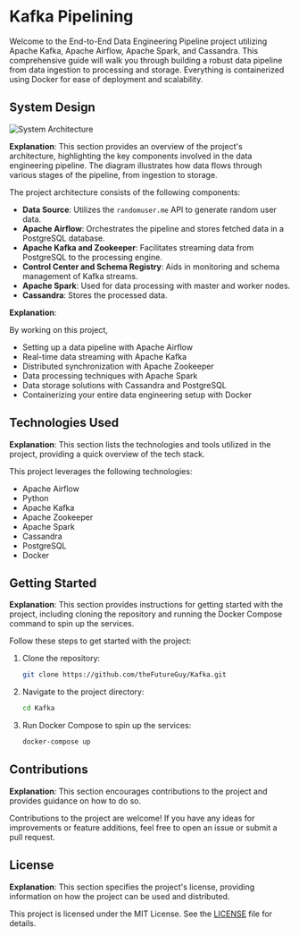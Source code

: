 # Kafka Pipelining

Welcome to the End-to-End Data Engineering Pipeline project utilizing Apache Kafka, Apache Airflow, Apache Spark, and Cassandra. This comprehensive guide will walk you through building a robust data pipeline from data ingestion to processing and storage. Everything is containerized using Docker for ease of deployment and scalability.

## System Design

![System Architecture](https://github.com/theFutureGuy/kafka/Data%20engineering%20architecture.png)

**Explanation**: This section provides an overview of the project's architecture, highlighting the key components involved in the data engineering pipeline. The diagram illustrates how data flows through various stages of the pipeline, from ingestion to storage.

The project architecture consists of the following components:

- **Data Source**: Utilizes the `randomuser.me` API to generate random user data.
- **Apache Airflow**: Orchestrates the pipeline and stores fetched data in a PostgreSQL database.
- **Apache Kafka and Zookeeper**: Facilitates streaming data from PostgreSQL to the processing engine.
- **Control Center and Schema Registry**: Aids in monitoring and schema management of Kafka streams.
- **Apache Spark**: Used for data processing with master and worker nodes.
- **Cassandra**: Stores the processed data.



**Explanation**: 

By working on this project,

- Setting up a data pipeline with Apache Airflow
- Real-time data streaming with Apache Kafka
- Distributed synchronization with Apache Zookeeper
- Data processing techniques with Apache Spark
- Data storage solutions with Cassandra and PostgreSQL
- Containerizing your entire data engineering setup with Docker

## Technologies Used

**Explanation**: This section lists the technologies and tools utilized in the project, providing a quick overview of the tech stack.

This project leverages the following technologies:

- Apache Airflow
- Python
- Apache Kafka
- Apache Zookeeper
- Apache Spark
- Cassandra
- PostgreSQL
- Docker

## Getting Started

**Explanation**: This section provides instructions for getting started with the project, including cloning the repository and running the Docker Compose command to spin up the services.

Follow these steps to get started with the project:

1. Clone the repository:
    ```bash
    git clone https://github.com/theFutureGuy/Kafka.git
    ```

2. Navigate to the project directory:
    ```bash
    cd Kafka
    ```

3. Run Docker Compose to spin up the services:
    ```bash
    docker-compose up
    ```

## Contributions

**Explanation**: This section encourages contributions to the project and provides guidance on how to do so.

Contributions to the project are welcome! If you have any ideas for improvements or feature additions, feel free to open an issue or submit a pull request.

## License

**Explanation**: This section specifies the project's license, providing information on how the project can be used and distributed.

This project is licensed under the MIT License. See the [LICENSE](LICENSE) file for details.
